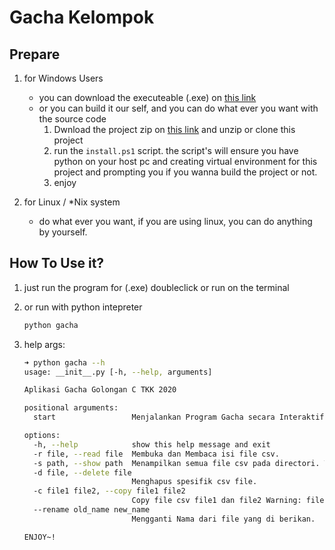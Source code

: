 # Gacha Kelompok

## Prepare

1. for Windows Users

   - you can download the executeable (.exe) on [this link](https://github.com/RizalAchp/gacha_kelompok/releases/download/v1.0.0-pre-release/gacha.exe)
   - or you can build it our self, and you can do what ever you want with the source code
     1. Dwnload the project zip on [this link](https://github.com/RizalAchp/gacha_kelompok/archive/refs/tags/v1.0.0-pre-release.zip) and unzip or clone this project
     2. run the `install.ps1` script. the script's will ensure you have python on your host pc and creating virtual environment for this project
        and prompting you if you wanna build the project or not.
     3. enjoy

2. for Linux / \*Nix system
   - do what ever you want, if you are using linux, you can do anything by yourself.

## How To Use it?

1. just run the program for (.exe) doubleclick or run on the terminal
2. or run with python intepreter
   ```sh
   python gacha
   ```
3. help args:

   ```sh
   ➜ python gacha --h
   usage: __init__.py [-h, --help, arguments]

   Aplikasi Gacha Golongan C TKK 2020

   positional arguments:
     start                 Menjalankan Program Gacha secara Interaktif Mode

   options:
     -h, --help            show this help message and exit
     -r file, --read file  Membuka dan Membaca isi file csv.
     -s path, --show path  Menampilkan semua file csv pada directori. Type '.' untuk current directori.
     -d file, --delete file
                           Menghapus spesifik csv file.
     -c file1 file2, --copy file1 file2
                           Copy file csv file1 dan file2 Warning: file1 akan di overwrite.
     --rename old_name new_name
                           Mengganti Nama dari file yang di berikan.

   ENJOY~!
   ```
